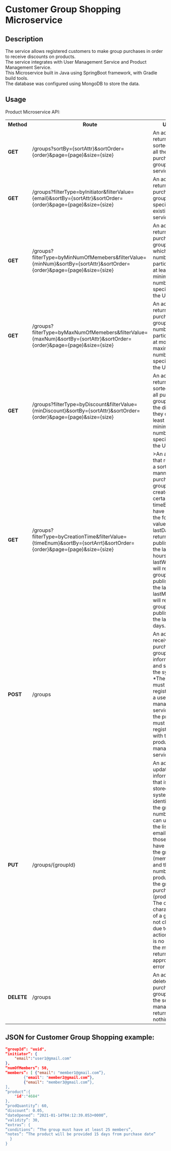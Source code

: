 # Customer Group Shopping Microservice

## Description
The service allows registered customers to make group purchases in order to receive discounts on products.<br>
The service integrates with User Management Service and Product Management Service.<br>
This Microservice built in Java using SpringBoot framework, with Gradle build tools.<br>
The database was configured using MongoDB to store the data.

## Usage
Product Microservice API:
<table>
    <th>Method</th>
    <th>Route</th>
    <th>Usage</th>
		<tr>
			<td><b><b>GET</b></b></td>
			<td> /groups?sortBy={sortAttr}&sortOrder={order}&page={page)&size={size}</td>
			<td>An action that returns in a sorted manner all the existing purchasing groups in the service.</td>
		</tr>
		<tr>
			<td><b>GET</b></td>
			<td>/groups?filterType=byInitiator&filterValue={email}&sortBy={sortAttr}&sortOrder={order}&page={page)&size={size}</td>
			<td>An action that returns all the purchasing groups of a specific user existing in the service.</td>
		</tr>
		<tr>
			<td><b>GET</b></td>
			<td>/groups?filterType=byMinNumOfMemebers&filterValue={minNum}&sortBy={sortAttr}&sortOrder={order}&page={page)&size={size}</td>
			<td>An action that returns all the purchasing groups in which the number of participants is at least a minimum number specified in the URL.</td>
		</tr>
		<tr>
			<td><b>GET</b></td>
			<td>/groups?filterType=byMaxNumOfMemebers&filterValue={maxNum}&sortBy={sortAttr}&sortOrder={order}&page={page)&size={size}</td>
			<td>An action that returns all the purchasing groups whose number of participants is at most a maximum number specified in the URL.</td>
		</tr>
		<tr>
			<td><b>GET</b></td>
			<td>/groups?filterType=byDiscount&filterValue={minDiscount}&sortBy={sortAttr}&sortOrder={order}&page={page)&size={size}</td>
			<td>An action that returns in a sorted manner all purchasing groups that the discount they offer is at least a minimum number specified in the URL.</td>
		</tr>
  		<tr>
			<td><b>GET</b></td>
			<td>/groups?filterType=byCreationTime&filterValue={timeEnum}&sortBy={sortArrt}&sortOrder={order}&page={page)&size={size}</td>
			<td>>An action that returns in a sorted manner all the purchase groups created at a certain time.<br>
				timeEnum can have one of the following values:<br>
				lastDay - will return groups published in the last 24 hours.<br>
				lastWeek - will return groups published in the last week.<br>
				lastMonth - will return groups published in the last 30 days.</td>
		</tr>
    <tr>
			<td><b>POST</b></td>
			<td>/groups</td>
			<td>An action that receives purchase group information and stores it in the system.<br>
      *The user must be registered for a user management service. And the product must be registered with the product management service.</td>
		</tr>   
    <tr>
			<td><b>PUT</b></td>
			<td>/groups/{groupId}</td>
			<td>An action that updates group information that is already stored in the system and is identified by the group number.
          This can update the list of emails of those who have joined the group (members) and the number of products that the group can purchase (prodQuantity)
          The other characteristics of a group will not change due to this action. If there is no such set, the method returns an appropriate error code.</td>
		</tr>
    <tr>
			<td><b>DELETE</b></td>
			<td>/groups</td>
			<td>An action that deletes all purchase groups that the service manages and returns nothing.</td>
		</tr>

</table>

## JSON for Customer Group Shopping example:
```json
“groupId”: "uuid",
“initiator”: {
    "email":"user1@gmail.com"
},
“numOfMembers”: 50,
“members”: [ {"email": "member1@gmail.com”}, 
		{"email": "member2@gmail.com”}, 
		{"email": "member3@gmail.com”}, 
],
“product”:{
    "id":"4684"
},
“prodQuantity”: 60,
“discount”: 0.05,
“dateOpened”: “2021-01-14T04:12:39.053+0000”,
“validity”: 30,
“extras”: {
“conditions”: ”The group must have at least 25 members”,
“notes”: ”The product will be provided 15 days from purchase date”
  }
}

```
